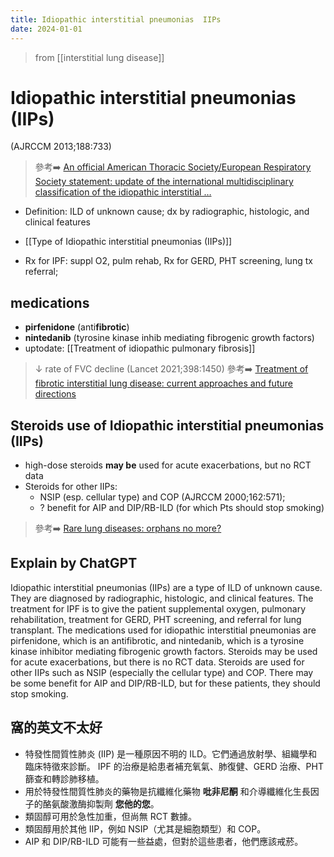 ```yaml
---
title: Idiopathic interstitial pneumonias  IIPs
date: 2024-01-01
---
```


> from [[interstitial lung disease]]

# Idiopathic interstitial pneumonias (IIPs)


(AJRCCM 2013;188:733)

> 參考➡️ [An official American Thoracic Society/European Respiratory Society statement: update of the international multidisciplinary classification of the idiopathic interstitial …](https://www.atsjournals.org/doi/abs/10.1164/rccm.201308-1483ST)

* Definition: ILD of unknown cause; dx by radiographic, histologic, and clinical features
* [[Type of Idiopathic interstitial pneumonias (IIPs)]]

* Rx for IPF: suppl O2, pulm rehab, Rx for GERD, PHT screening, lung tx referral;

## medications
* **pirfenidone** (anti**fibrotic**)
* **nintedanib** (tyrosine kinase inhib mediating fibrogenic growth factors)
* uptodate: [[Treatment of idiopathic pulmonary fibrosis]]

> ↓ rate of FVC decline (Lancet 2021;398:1450)
> 參考➡️ [Treatment of fibrotic interstitial lung disease: current approaches and future directions](https://www.sciencedirect.com/science/article/pii/S0140673621018262)

## Steroids use  of Idiopathic interstitial pneumonias (IIPs)
* high-dose steroids **may be** used for acute exacerbations, but no RCT data
* Steroids for other IIPs:
	* NSIP (esp. cellular type) and COP (AJRCCM 2000;162:571);
	* ? benefit for AIP and DIP/RB-ILD (for which Pts should stop smoking)

> 參考➡️ [Rare lung diseases: orphans no more?](https://www.atsjournals.org/doi/full/10.1164/rccm.2208002)


## Explain by ChatGPT

Idiopathic interstitial pneumonias (IIPs) are a type of ILD of unknown cause. They are diagnosed by radiographic, histologic, and clinical features. The treatment for IPF is to give the patient supplemental oxygen, pulmonary rehabilitation, treatment for GERD, PHT screening, and referral for lung transplant. The medications used for idiopathic interstitial pneumonias are pirfenidone, which is an antifibrotic, and nintedanib, which is a tyrosine kinase inhibitor mediating fibrogenic growth factors. Steroids may be used for acute exacerbations, but there is no RCT data. Steroids are used for other IIPs such as NSIP (especially the cellular type) and COP. There may be some benefit for AIP and DIP/RB-ILD, but for these patients, they should stop smoking.

## 窩的英文不太好

* 特發性間質性肺炎 (IIP) 是一種原因不明的 ILD。它們通過放射學、組織學和臨床特徵來診斷。 IPF 的治療是給患者補充氧氣、肺復健、GERD 治療、PHT 篩查和轉診肺移植。
* 用於特發性間質性肺炎的藥物是抗纖維化藥物 **吡非尼酮** 和介導纖維化生長因子的酪氨酸激酶抑製劑 **您他的您**。
* 類固醇可用於急性加重，但尚無 RCT 數據。
* 類固醇用於其他 IIP，例如 NSIP（尤其是細胞類型）和 COP。
* AIP 和 DIP/RB-ILD 可能有一些益處，但對於這些患者，他們應該戒菸。
